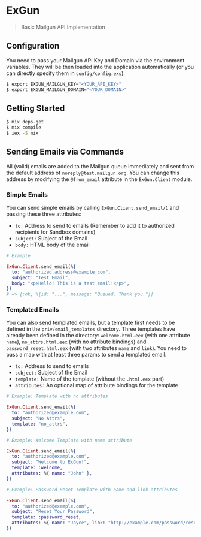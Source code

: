 ExGun
=====

> Basic Mailgun API Implementation


## Configuration

You need to pass your Mailgun API Key and Domain via the environment variables. They will be then loaded
into the application automatically (or you can directly specify them in `config/config.exs`).

```bash
$ export EXGUN_MAILGUN_KEY="<YOUR_API_KEY>"
$ export EXGUN_MAILGUN_DOMAIN="<YOUR_DOMAIN>"
```

## Getting Started

```bash
$ mix deps.get
$ mix compile
$ iex -S mix
```



## Sending Emails via Commands

All (valid) emails are added to the Mailgun queue immediately and sent from the default address of
`noreply@test.mailgun.org`. You can change this address by modifying the `@from_email` attribute in the
`ExGun.Client` module.


### Simple Emails

You can send simple emails by calling `ExGun.Client.send_email/1` and passing these three attributes:

 - `to:` Address to send to emails (Remember to add it to authorized recipients for Sandbox domains)
 - `subject:` Subject of the Email
 - `body:` HTML body of the email


```elixir
# Example

ExGun.Client.send_email(%{
  to: "authorized.address@example.com",
  subject: "Test Email",
  body: "<p>Hello! This is a test email!</p>",
})
# => {:ok, %{id: "...", message: "Queued. Thank you."}}
```


### Templated Emails

You can also send templated emails, but a template first needs to be defined in the `priv/email_templates`
directory. Three templates have already been defined in the directory: `welcome.html.eex` (with one attribute `name`),
`no_attrs.html.eex` (with no attribute bindings) and `password_reset.html.eex` (with two attributes `name` and `link`).
You need to pass a map with at least three params to send a templated email:

 - `to:` Address to send to emails
 - `subject:` Subject of the Email
 - `template:` Name of the template (without the `.html.eex` part)
 - `attributes:` An optional map of attribute bindings for the template


```elixir
# Example: Template with no attributes

ExGun.Client.send_email(%{
  to: "authorized@example.com",
  subject: "No Attrs",
  template: "no_attrs",
})
```

```elixir
# Example: Welcome Template with name attribute

ExGun.Client.send_email(%{
  to: "authorized@example.com",
  subject: "Welcome to ExGun!",
  template: :welcome,
  attributes: %{ name: "John" },
})
```

```elixir
# Example: Password Reset Template with name and link attributes

ExGun.Client.send_email(%{
  to: "authorized@example.com",
  subject: "Reset Your Password",
  template: :password_reset,
  attributes: %{ name: "Joyce", link: "http://example.com/password/reset" },
})
```
